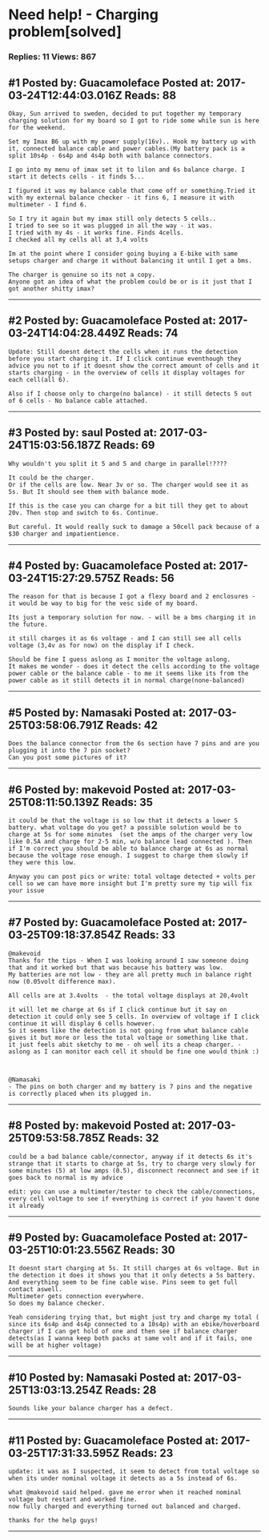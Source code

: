 # Need help! - Charging problem\[solved\]

### Replies: 11 Views: 867

## \#1 Posted by: Guacamoleface Posted at: 2017-03-24T12:44:03.016Z Reads: 88

```
Okay, Sun arrived to sweden, decided to put together my temporary charging solution for my board so I got to ride some while sun is here for the weekend.

Set my Imax B6 up with my power supply(16v).. Hook my battery up with it, connected balance cable and power cables.(My battery pack is a split 10s4p - 6s4p and 4s4p both with balance connectors.

I go into my menu of imax set it to lilon and 6s balance charge. I start it detects cells - it finds 5...

I figured it was my balance cable that come off or something.Tried it with my external balance checker - it fins 6, I measure it with multimeter - I find 6. 

So I try it again but my imax still only detects 5 cells.. 
I tried to see so it was plugged in all the way - it was. 
I tried with my 4s - it works fine. Finds 4cells.
I checked all my cells all at 3,4 volts

Im at the point where I consider going buying a E-bike with same setups charger and charge it without balancing it until I get a bms.

The charger is genuine so its not a copy.
Anyone got an idea of what the problem could be or is it just that I got another shitty imax?
```

---
## \#2 Posted by: Guacamoleface Posted at: 2017-03-24T14:04:28.449Z Reads: 74

```
Update: Still doesnt detect the cells when it runs the detection before you start charging it. If I click continue eventhough they advice you not to if it doesnt show the correct amount of cells and it starts charging - in the overview of cells it display voltages for each cell(all 6).

Also if I choose only to charge(no balance) - it still detects 5 out of 6 cells - No balance cable attached.
```

---
## \#3 Posted by: saul Posted at: 2017-03-24T15:03:56.187Z Reads: 69

```
Why wouldn't you split it 5 and 5 and charge in parallel!????

It could be the charger.
Or if the cells are low. Near 3v or so. The charger would see it as 5s. But It should see them with balance mode.

If this is the case you can charge for a bit till they get to about 20v. Then stop and switch to 6s. Continue. 

But careful. It would really suck to damage a 50cell pack because of a $30 charger and impatientience.
```

---
## \#4 Posted by: Guacamoleface Posted at: 2017-03-24T15:27:29.575Z Reads: 56

```
The reason for that is because I got a flexy board and 2 enclosures - it would be way to big for the vesc side of my board. 

Its just a temporary solution for now. - will be a bms charging it in the future.

it still charges it as 6s voltage - and I can still see all cells voltage (3,4v as for now) on the display if I check.

Should be fine I guess aslong as I monitor the voltage aslong. 
It makes me wonder - does it detect the cells according to the voltage power cable or the balance cable - to me it seems like its from the power cable as it still detects it in normal charge(none-balanced)
```

---
## \#5 Posted by: Namasaki Posted at: 2017-03-25T03:58:06.791Z Reads: 42

```
Does the balance connector from the 6s section have 7 pins and are you plugging it into the 7 pin socket?
Can you post some pictures of it?
```

---
## \#6 Posted by: makevoid Posted at: 2017-03-25T08:11:50.139Z Reads: 35

```
it could be that the voltage is so low that it detects a lower S battery. what voltage do you get? a possible solution would be to charge at 5s for some minutes  (set the amps of the charger very low like 0.5A and charge for 2-5 min, w/o balance lead connected ). Then if I'm correct you should be able to balance charge at 6s as normal because the voltage rose enough. I suggest to charge them slowly if they were this low. 

Anyway you can post pics or write: total voltage detected + volts per cell so we can have more insight but I'm pretty sure my tip will fix your issue
```

---
## \#7 Posted by: Guacamoleface Posted at: 2017-03-25T09:18:37.854Z Reads: 33

```
@makevoid 
Thanks for the tips - When I was looking around I saw someone doing that and it worked but that was because his battery was low.
My batteries are not low - they are all pretty much in balance right now (0.05volt difference max). 

All cells are at 3.4volts  - the total voltage displays at 20,4volt

it will let me charge at 6s if I click continue but it say on detection it could only see 5 cells. In overview of voltage if I click continue it will display 6 cells however. 
So it seems like the detection is not going from what balance cable gives it but more or less the total voltage or something like that. 
it just feels abit sketchy to me - oh well its a cheap charger. - aslong as I can monitor each cell it should be fine one would think :)



@Namasaki  
- The pins on both charger and my battery is 7 pins and the negative is correctly placed when its plugged in.
```

---
## \#8 Posted by: makevoid Posted at: 2017-03-25T09:53:58.785Z Reads: 32

```
could be a bad balance cable/connector, anyway if it detects 6s it's strange that it starts to charge at 5s, try to charge very slowly for some minutes (5) at low amps (0.5), disconnect reconnect and see if it goes back to normal is my advice

edit: you can use a multimeter/tester to check the cable/connections, every cell voltage to see if everything is correct if you haven't done it already
```

---
## \#9 Posted by: Guacamoleface Posted at: 2017-03-25T10:01:23.556Z Reads: 30

```
It doesnt start charging at 5s. It still charges at 6s voltage. But in the detection it does it shows you that it only detects a 5s battery.
And everything seem to be fine cable wise. Pins seem to get full contact aswell.
Multimeter gets connection everywhere.
So does my balance checker.

Yeah considering trying that, but might just try and charge my total ( since its 6s4p and 4s4p connected to a 10s4p) with an ebike/hoverboard charger if I can get hold of one and then see if balance charger detects(as I wanna keep both packs at same volt and if it fails, one will be at higher voltage)
```

---
## \#10 Posted by: Namasaki Posted at: 2017-03-25T13:03:13.254Z Reads: 28

```
Sounds like your balance charger has a defect.
```

---
## \#11 Posted by: Guacamoleface Posted at: 2017-03-25T17:31:33.595Z Reads: 23

```
update: it was as I suspected, it seem to detect from total voltage so when its under nominal voltage it detects as a 5s instead of 6s. 

what @makevoid said helped. gave me error when it reached nominal voltage but restart and worked fine.
now fully charged and everything turned out balanced and charged.

thanks for the help guys!
```

---
